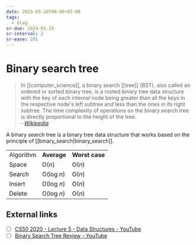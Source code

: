 ```yaml
---
date: 2023-03-18T00:00+03:00
tags:
  - blog
sr-due: 2024-01-29
sr-interval: 2
sr-ease: 201
---
```


# Binary search tree

> In [[computer_science]], a binary search [[tree]] (BST), also called an
> ordered or sorted binary tree, is a rooted binary tree data structure with the
> key of each internal node being greater than all the keys in the respective
> node's left subtree and less than the ones in its right subtree. The time
> complexity of operations on the binary search tree is directly proportional to
> the height of the tree.\
> - <cite>[Wikipedia](https://en.wikipedia.org/wiki/Binary_search_tree)</cite>

A binary search tree is a binary tree data structure that works based on the
principle of [[binary_search|binary_search]].

|           |             |                |
| --------- | ----------- | -------------- |
| Algorithm | **Average** | **Worst case** |
| Space     | O(_n_)      | O(_n_)         |
| Search    | O(log _n_)  | O(_n_)         |
| Insert    | O(log _n_)  | O(_n_)         |
| Delete    | O(log _n_)  | O(_n_)         |

## External links

- [ ] [CS50 2020 - Lecture 5 - Data Structures - YouTube](https://www.youtube.com/watch?v=2T-A_GFuoTo&t=4833s)
- [ ] [Binary Search Tree Review - YouTube](https://www.youtube.com/watch?v=x6At0nzX92o)
